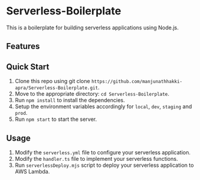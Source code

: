 # Serverless-Boilerplate
This is a boilerplate for building serverless applications using Node.js.

## Features


## Quick Start
1. Clone this repo using git clone `https://github.com/manjunathhakki-apra/Serverless-Boilerplate.git`.
2. Move to the appropriate directory: `cd Serverless-Boilerplate`.
2. Run `npm install` to install the dependencies.
3. Setup the environment variables accordingly for `local`, `dev`, `staging` and `prod`.
4. Run `npm start` to start the server.


## Usage
1. Modify the `serverless.yml` file to configure your serverless application.
2. Modify the `handler.ts` file to implement your serverless functions.
3. Run `serverlessDeploy.mjs` script to deploy your serverless application to AWS Lambda.